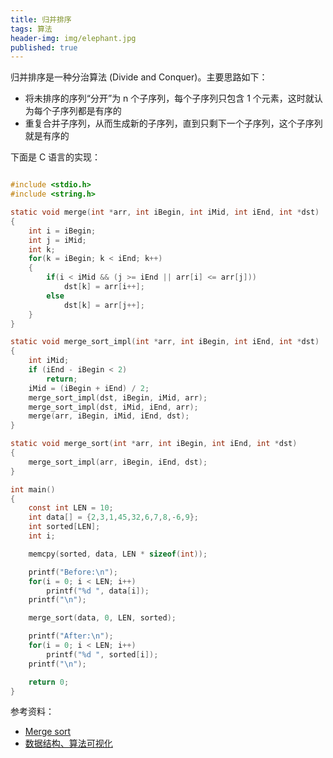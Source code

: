 ```yaml
---
title: 归并排序
tags: 算法
header-img: img/elephant.jpg
published: true
---
```


归并排序是一种分治算法 (Divide and Conquer)。主要思路如下：

* 将未排序的序列“分开”为 n 个子序列，每个子序列只包含 1 个元素，这时就认为每个子序列都是有序的
* 重复合并子序列，从而生成新的子序列，直到只剩下一个子序列，这个子序列就是有序的

下面是 C 语言的实现：


```c

#include <stdio.h>
#include <string.h>

static void merge(int *arr, int iBegin, int iMid, int iEnd, int *dst)
{
	int i = iBegin;
	int j = iMid;
	int k;
	for(k = iBegin; k < iEnd; k++)
	{
		if(i < iMid && (j >= iEnd || arr[i] <= arr[j]))
			dst[k] = arr[i++];
		else
			dst[k] = arr[j++];
	}
}

static void merge_sort_impl(int *arr, int iBegin, int iEnd, int *dst)
{
	int iMid;
	if (iEnd - iBegin < 2)
		return;
	iMid = (iBegin + iEnd) / 2;
	merge_sort_impl(dst, iBegin, iMid, arr);
	merge_sort_impl(dst, iMid, iEnd, arr);
	merge(arr, iBegin, iMid, iEnd, dst);
}

static void merge_sort(int *arr, int iBegin, int iEnd, int *dst)
{
	merge_sort_impl(arr, iBegin, iEnd, dst);
}

int main()
{
	const int LEN = 10;
	int data[] = {2,3,1,45,32,6,7,8,-6,9};
	int sorted[LEN];
	int i;

	memcpy(sorted, data, LEN * sizeof(int));

	printf("Before:\n");
	for(i = 0; i < LEN; i++)
		printf("%d ", data[i]);
	printf("\n");

	merge_sort(data, 0, LEN, sorted);

	printf("After:\n");
	for(i = 0; i < LEN; i++)
		printf("%d ", sorted[i]);
	printf("\n");

	return 0;
}

```


参考资料：

+ [Merge sort](https://en.wikipedia.org/wiki/Merge_sort)
+ [数据结构、算法可视化](https://visualgo.net/sorting)
